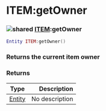 # ITEM:getOwner

### ![shared](../../home/scripted\_item/.gitbook/assets/shared.png) [ITEM](../../home/scripted\_item/home/ITEM/):getOwner

```lua
Entity ITEM:getOwner()
```

### Returns the current item owner

### Returns

| Type                                             |    Description |
| ------------------------------------------------ | -------------: |
| [Entity](../../home/scripted\_item/home/Entity/) | No description |
